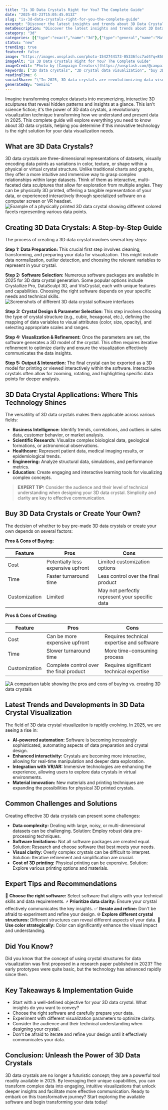 ```yaml
---
title: "Is 3D Data Crystals Right for You? The Complete Guide"
date: "2025-03-23T15:05:45.013Z"
slug: "is-3d-data-crystals-right-for-you-the-complete-guide"
excerpt: "Discover the latest insights and trends about 3D Data Crystals. This comprehensive guide covers everything you need to know about 3D Data Crystals in 2025."
metaDescription: "Discover the latest insights and trends about 3D Data Crystals. This comprehensive guide covers everything you need to know about 3D Data Crystals in 2025."
category: "3d"
categories: [{"type":"exact","name":"3d"},{"type":"general","name":"Materials Science"},{"type":"medium","name":"Data Storage"},{"type":"specific","name":"Crystalline Structures"},{"type":"niche","name":"Holographic Memory"}]
status: "new"
trending: true
featured: false
image: "https://images.unsplash.com/photo-1542744173-05336fcc7ad4?q=85&w=1200&fit=max&fm=webp&auto=compress"
imageAlt: "Is 3D Data Crystals Right for You? The Complete Guide"
imageCredit: "Photo by [Campaign Creators](https://unsplash.com/@campaign_creators) on Unsplash"
keywords: ["3D data crystals", "3D crystal data visualization", "buy 3D data crystals", "create 3D data crystals", "3D data crystal software", "how to make 3D data crystals", "3D data crystal applications", "3D printed data crystals", "interactive 3D data crystals", "best 3D data crystal visualization tools"]
readingTime: 6
socialShare: "\"In 2025, 3D data crystals are revolutionizing data visualization, transforming complex datasets into interactive sculptures that reveal hidden patterns at a glance – it's data visualization reimagined!\""
generatedBy: "Gemini"
---
```




Imagine transforming complex datasets into mesmerizing, interactive 3D sculptures that reveal hidden patterns and insights at a glance.  This isn't science fiction; it's the power of 3D data crystals, a revolutionary visualization technique transforming how we understand and present data in 2025. This complete guide will explore everything you need to know about 3D data crystals, helping you determine if this innovative technology is the right solution for your data visualization needs.

## What are 3D Data Crystals?

3D data crystals are three-dimensional representations of datasets, visually encoding data points as variations in color, texture, or shape within a physical or virtual crystal structure.  Unlike traditional charts and graphs, they offer a more intuitive and immersive way to grasp complex relationships within large datasets.  Think of them as interactive, multi-faceted data sculptures that allow for exploration from multiple angles.  They can be physically 3D printed, offering a tangible representation of your data, or experienced interactively through specialized software on a computer screen or VR headset. ![Example of a physically printed 3D data crystal showing different colored facets representing various data points.](https://images.unsplash.com/photo-1526628953301-3e589a6a8b74?q=85&w=1200&fit=max&fm=webp&auto=compress)

## Creating 3D Data Crystals: A Step-by-Step Guide

The process of creating a 3D data crystal involves several key steps:

**Step 1:** **Data Preparation:**  This crucial first step involves cleaning, transforming, and preparing your data for visualization.  This might include data normalization, outlier detection, and choosing the relevant variables to represent in your crystal.

**Step 2:** **Software Selection:** Numerous software packages are available in 2025 for 3D data crystal generation.  Some popular options include Crystallize Pro, DataSculpt 3D, and VisCrystal, each with unique features and capabilities. Choosing the right software depends on your specific needs and technical skills. ![Screenshots of different 3D data crystal software interfaces](https://images.unsplash.com/photo-1542744173-05336fcc7ad4?q=85&w=1200&fit=max&fm=webp&auto=compress)

**Step 3:** **Crystal Design & Parameter Selection:** This step involves choosing the type of crystal structure (e.g., cubic, hexagonal, etc.), defining the mapping of data variables to visual attributes (color, size, opacity), and selecting appropriate scales and ranges.

**Step 4:** **Visualization & Refinement:** Once the parameters are set, the software generates a 3D model of the crystal.  This often requires iterative refinement to optimize clarity and ensure the visualization effectively communicates the data insights.

**Step 5:** **Output & Interaction:** The final crystal can be exported as a 3D model for printing or viewed interactively within the software. Interactive crystals often allow for zooming, rotating, and highlighting specific data points for deeper analysis.

## 3D Data Crystal Applications: Where This Technology Shines

The versatility of 3D data crystals makes them applicable across various fields:

* **Business Intelligence:**  Identify trends, correlations, and outliers in sales data, customer behavior, or market analysis.
* **Scientific Research:** Visualize complex biological data, geological formations, or astronomical observations.
* **Healthcare:**  Represent patient data, medical imaging results, or epidemiological trends.
* **Engineering:** Analyze structural data, simulations, and performance metrics.
* **Education:**  Create engaging and interactive learning tools for visualizing complex concepts.

> **EXPERT TIP:** Consider the audience and their level of technical understanding when designing your 3D data crystal. Simplicity and clarity are key to effective communication.

##  Buy 3D Data Crystals or Create Your Own?

The decision of whether to buy pre-made 3D data crystals or create your own depends on several factors:

**Pros & Cons of Buying:**

| Feature        | Pros                                     | Cons                                       |
|----------------|------------------------------------------|--------------------------------------------|
| Cost           | Potentially less expensive upfront         | Limited customization options                 |
| Time           | Faster turnaround time                    | Less control over the final product           |
| Customization | Limited                                  | May not perfectly represent your specific data |

**Pros & Cons of Creating:**

| Feature        | Pros                                     | Cons                                       |
|----------------|------------------------------------------|--------------------------------------------|
| Cost           | Can be more expensive upfront             | Requires technical expertise and software     |
| Time           | Slower turnaround time                    | More time-consuming process                  |
| Customization | Complete control over the final product   | Requires significant technical expertise      |

![A comparison table showing the pros and cons of buying vs. creating 3D data crystals](https://images.unsplash.com/photo-1551288049-bebda4e38f71?q=85&w=1200&fit=max&fm=webp&auto=compress)

## Latest Trends and Developments in 3D Data Crystal Visualization

The field of 3D data crystal visualization is rapidly evolving.  In 2025, we are seeing a rise in:

* **AI-powered automation:**  Software is becoming increasingly sophisticated, automating aspects of data preparation and crystal design.
* **Enhanced interactivity:**  Crystals are becoming more interactive, allowing for real-time manipulation and deeper data exploration.
* **Integration with VR/AR:**  Immersive technologies are enhancing the experience, allowing users to explore data crystals in virtual environments.
* **Material innovation:**  New materials and printing techniques are expanding the possibilities for physical 3D printed crystals.

## Common Challenges and Solutions

Creating effective 3D data crystals can present some challenges:

* **Data complexity:** Dealing with large, noisy, or multi-dimensional datasets can be challenging.  Solution: Employ robust data pre-processing techniques.
* **Software limitations:**  Not all software packages are created equal.  Solution: Research and choose software that best meets your needs.
* **Visual clarity:**  Overly complex crystals can be difficult to interpret.  Solution:  Iterative refinement and simplification are crucial.
* **Cost of 3D printing:**  Physical printing can be expensive. Solution: Explore various printing options and materials.

## Expert Tips and Recommendations

🔑 **Choose the right software:** Select software that aligns with your technical skills and data requirements.
⚡ **Prioritize data clarity:**  Ensure your crystal effectively communicates the key insights.
✅ **Iterate and refine:**  Don't be afraid to experiment and refine your design.
🌐 **Explore different crystal structures:**  Different structures can reveal different aspects of your data.
🎨 **Use color strategically:**  Color can significantly enhance the visual impact and understanding.

## Did You Know?

Did you know that the concept of using crystal structures for data visualization was first proposed in a research paper published in 2023?  The early prototypes were quite basic, but the technology has advanced rapidly since then.

## Key Takeaways & Implementation Guide

*   Start with a well-defined objective for your 3D data crystal. What insights do you want to convey?
*   Choose the right software and carefully prepare your data.
*   Experiment with different visualization parameters to optimize clarity.
*   Consider the audience and their technical understanding when designing your crystal.
*   Don't be afraid to iterate and refine your design until it effectively communicates your data.

## Conclusion: Unleash the Power of 3D Data Crystals

3D data crystals are no longer a futuristic concept; they are a powerful tool readily available in 2025.  By leveraging their unique capabilities, you can transform complex data into engaging, intuitive visualizations that unlock deeper insights and facilitate more effective communication.  Ready to embark on this transformative journey? Start exploring the available software and begin transforming your data today!

